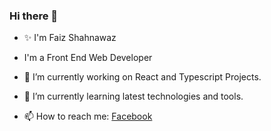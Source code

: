 ### Hi there 👋

<!--
**faiz260/faiz260** is a ✨ _special_ ✨ repository because its `README.md` (this file) appears on your GitHub profile.
Here are some ideas to get you started:
-->
- ✨ I'm Faiz Shahnawaz
-    I'm a Front End Web Developer
- 🔭 I’m currently working on React and Typescript Projects.
- 🌱 I’m currently learning latest technologies and tools.

- 📫 How to reach me: [Facebook](https://www.facebook.com/M.faiz.raza.qadri.25/)


